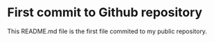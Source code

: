 # First commit to Github repository
This README.md file is the first file commited to my public repository.